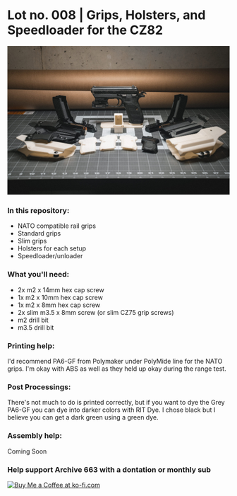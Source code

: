 # Lot no. 008 | Grips, Holsters, and Speedloader for the CZ82

![samplePhoto001](https://github.com/Archive-663/CZ82/blob/main/ASSETS/PHOTO/GMP01538.jpg)

### In this repository:
- NATO compatible rail grips
- Standard grips
- Slim grips
- Holsters for each setup
- Speedloader/unloader

### What you'll need:
- 2x m2 x 14mm hex cap screw
- 1x m2 x 10mm hex cap screw
- 1x m2 x 8mm hex cap screw
- 2x slim m3.5 x 8mm screw (or slim CZ75 grip screws)
- m2 drill bit
- m3.5 drill bit

### Printing help:
I'd recommend PA6-GF from Polymaker under PolyMide line for the NATO grips. I'm okay with ABS as well as they held up okay during the range test.

### Post Processings:
There's not much to do is printed correctly, but if you want to dye the Grey PA6-GF you can dye into darker colors with RIT Dye. I chose black but I believe you can get a dark green using a green dye. 

### Assembly help:
Coming Soon

### Help support Archive 663 with a dontation or monthly sub

<a href='https://ko-fi.com/P5P3MHMSF' target='_blank'><img height='36' style='border:0px;height:36px;' src='https://storage.ko-fi.com/cdn/kofi2.png?v=3' border='0' alt='Buy Me a Coffee at ko-fi.com' /></a>

